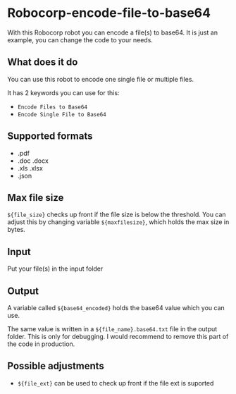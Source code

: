 # Robocorp-encode-file-to-base64
With this Robocorp robot you can encode a file(s) to base64.
It is just an example, you can change the code to your needs.

## What does it do
You can use this robot to encode one single file or multiple files.

It has 2 keywords you can use for this:
 - `Encode Files to Base64`
 - `Encode Single File to Base64`


## Supported formats
 - .pdf 
 - .doc .docx 
 - .xls .xlsx 
 - .json
 
## Max file size
`${file_size}` checks up front if the file size is below the threshold. You can adjust this by changing variable `${maxfilesize}`, which holds the max size in bytes.

## Input
Put your file(s) in the input folder

## Output
A variable called `${base64_encoded}` holds the base64 value which you can use.

The same value is written in a `${file_name}.base64.txt` file in the output folder. This is only for debugging.
I would recommend to remove this part of the code in production.

## Possible adjustments
- `${file_ext}` can be used to check up front if the file ext is suported




